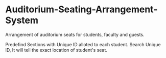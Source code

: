 # Auditorium-Seating-Arrangement-System
Arrangement of auditorium seats for students, faculty and guests.

Predefind Sections with Unique ID alloted to each student.
Search Unique ID, It will tell the exact location of student's seat.
